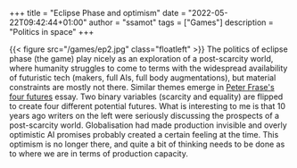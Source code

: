 +++
title = "Eclipse Phase and optimism"
date = "2022-05-22T09:42:44+01:00"
author = "ssamot"
tags = ["Games"]
description = "Politics in space"
+++

{{< figure src="/games/ep2.jpg" class="floatleft"  >}} The politics of eclipse phase (the game) play nicely as an exploration of a post-scarcity world, where humanity struggles to come to terms with the widespread availability of futuristic tech (makers, full AIs, full body augmentations), but material constraints are mostly not there. Similar themes emerge in [Peter Frase's](http://www.peterfrase.com) [four futures](https://jacobinmag.com/2011/12/four-futures) essay. Two binary variables (scarcity and equality) are flipped to create four different potential futures. What is interesting to me is that 10 years ago writers on the left were seriously discussing the prospects of a post-scarcity world. Globalisation had made production invisible and overly optimistic AI promises probably created a certain feeling at the time. This optimism is no longer there, and quite a bit of thinking needs to be done as to where we are in terms of production capacity. 
